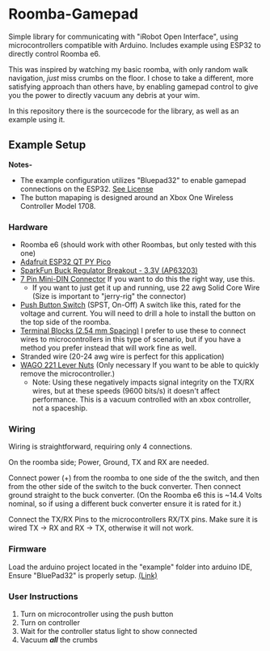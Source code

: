 # Roomba-Gamepad
Simple library for communicating with "iRobot Open Interface", using microcontrollers compatible with Arduino. Includes example using ESP32 to directly control Roomba e6.

This was inspired by watching my basic roomba, with only random walk navigation, *just* miss crumbs on the floor. I chose to take a different, more satisfying approach than others have, by enabling gamepad control to give you the power to directly vacuum any debris at your wim.

In this repository there is the sourcecode for the library, as well as an example using it.

## Example Setup

**Notes-**
+ The example configuration utilizes "Bluepad32" to enable gamepad connections on the ESP32. [See License](https://github.com/ricardoquesada/bluepad32?tab=License-1-ov-file)
+ The button mapaping is designed around an Xbox One Wireless Controller Model 1708.

### Hardware
+ Roomba e6 (should work with other Roombas, but only tested with this one)
+ [Adafruit ESP32 QT PY Pico](https://www.adafruit.com/product/5395)
+ [SparkFun Buck Regulator Breakout - 3.3V (AP63203)](https://www.sparkfun.com/products/18356)
+ [7 Pin Mini-DIN Connector](https://www.adafruit.com/product/2438) If you want to do this the right way, use this.
    + If you want to just get it up and running, use 22 awg Solid Core Wire (Size is important to "jerry-rig" the connector) 
+ [Push Button Switch](https://www.digikey.com/en/products/detail/zf-electronics/KFB2ANA1BBB/2027294) (SPST, On-Off) A switch like this, rated for the voltage and current. You will need to drill a hole to install the button on the top side of the roomba.
+ [Terminal Blocks (2.54 mm Spacing)](https://www.adafruit.com/product/2141) I prefer to use these to connect wires to microcontrollers in this type of scenario, but if you have a method you prefer instead that will work fine as well.
+ Stranded wire (20-24 awg wire is perfect for this application)
+ [WAGO 221 Lever Nuts](https://www.digikey.com/en/products/detail/wago-corporation/221-412-VE00-2500/13175703) (Only necessary If you want to be able to quickly remove the microcontroller.) 
    + Note: Using these negatively impacts signal integrity on the TX/RX wires, but at these speeds (9600 bits/s) it doesn't affect performance. This is a vacuum controlled with an xbox controller, not a spaceship.



### Wiring
Wiring is straightforward, requiring only 4 connections.

On the roomba side; Power, Ground, TX and RX are needed.

Connect power (+) from the roomba to one side of the the switch, and then from the other side of the switch to the buck converter. Then connect ground straight to the buck converter. (On the Roomba e6 this is ~14.4 Volts nominal, so if using a different buck converter ensure it is rated for it.)

Connect the TX/RX Pins to the microcontrollers RX/TX pins. Make sure it is wired TX -> RX and RX -> TX, otherwise it will not work.

### Firmware
Load the arduino project located in the "example" folder into arduino IDE, Ensure "BluePad32" is properly setup. [(Link)](https://github.com/ricardoquesada/bluepad32)

### User Instructions

1. Turn on microcontroller using the push button
1. Turn on controller
1. Wait for the controller status light to show connected
1. Vacuum ***all*** the crumbs
